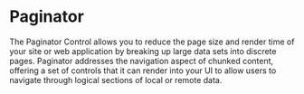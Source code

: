 Paginator
=========

The Paginator Control allows you to reduce the page size and render
  time of your site or web application by breaking up large data sets
  into discrete pages. Paginator addresses the navigation aspect of
  chunked content, offering a set of controls that it can render into
  your UI to allow users to navigate through logical sections of local
  or remote data.